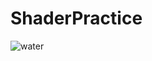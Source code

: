 # ShaderPractice
![water](https://user-images.githubusercontent.com/74074598/210936835-061820dc-f6bf-4623-9561-9ea87f1f1797.gif)
